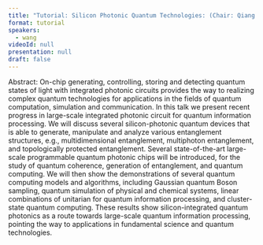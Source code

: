 ```yaml
---
title: "Tutorial: Silicon Photonic Quantum Technologies: (Chair: Qiang Zhang)"
format: tutorial
speakers:
  - wang
videoId: null
presentation: null
draft: false
---
```

Abstract: On-chip generating, controlling, storing and detecting quantum states of light with integrated photonic circuits provides the way to realizing complex quantum technologies for applications in the fields of quantum computation, simulation and communication. In this talk we present recent progress in large-scale integrated photonic circuit for quantum information processing. We will discuss several silicon-photonic quantum devices that is able to generate, manipulate and analyze various entanglement structures, e.g., multidimensional entanglement, multiphoton entanglement, and topologically protected entanglement. Several state-of-the-art large-scale programmable quantum photonic chips will be introduced, for the study of quantum coherence, generation of entanglement, and quantum computing. We will then show the demonstrations of several quantum computing models and algorithms, including Gaussian quantum Boson sampling, quantum simulation of physical and chemical systems, linear combinations of unitarian for quantum information processing, and cluster-state quantum computing. These results show silicon-integrated quantum photonics as a route towards large-scale quantum information processing, pointing the way to applications in fundamental science and quantum technologies.

<!-- fields to use above: -->
<!-- videoId: "Vfl9pPh6ipI" -->
<!-- presentation: "/slides/invited-MargaridaPereira.pdf" -->
